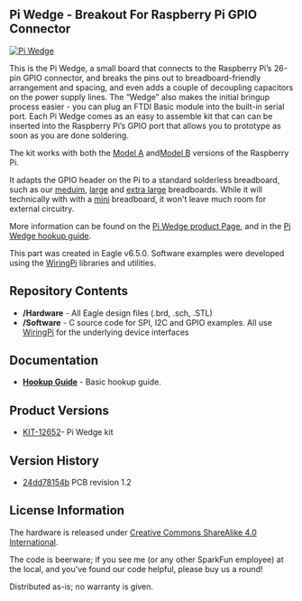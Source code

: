 Pi Wedge - Breakout For Raspberry Pi GPIO Connector
----------------------------

[![Pi Wedge](https://cdn.sparkfun.com/assets/parts/9/3/5/2/12652-01a.jpg)](https://cdn.sparkfun.com/assets/parts/9/3/5/2/12652-01a.jpg)

This is the Pi Wedge, a small board that connects to the Raspberry Pi’s 26-pin GPIO connector, and breaks the pins out to breadboard-friendly arrangement and spacing, and even adds a couple of decoupling capacitors on the power supply lines. The “Wedge” also makes the initial bringup process easier - you can plug an FTDI Basic module into the built-in serial port. Each Pi Wedge comes as an easy to assemble kit that can can be inserted into the Raspberry Pi’s GPIO port that allows you to prototype as soon as you are done soldering.

The kit works with both the [Model A](https://www.sparkfun.com/products/11837) and[Model B](https://www.sparkfun.com/products/11546) versions of the Raspberry Pi. 

It adapts the GPIO header on the Pi to a standard solderless breadboard, such as our [meduim](https://www.sparkfun.com/products/12002), [large](https://www.sparkfun.com/products/112) and [extra large](https://www.sparkfun.com/products/12614) breadboards.  While it will technically with with a [mini](https://www.sparkfun.com/products/12043) breadboard, it won't leave much room for external circuitry.

More information can be found on the [Pi Wedge product Page](https://www.sparkfun.com/products/12652), and in the [Pi Wedge hookup guide](https://learn.sparkfun.com/tutorials/236).

This part was created in Eagle v6.5.0.  Software examples were developed using the [WiringPi](wiringpi.com) libraries and utilities.

Repository Contents
-------------------

* **/Hardware** - All Eagle design files (.brd, .sch, .STL)
* **/Software** - C source code for SPI, I2C and GPIO examples.  All use [WiringPi](wiringpi.com) for the underlying device interfaces

Documentation
--------------
* **[Hookup Guide](https://learn.sparkfun.com/tutorials/236)** - Basic hookup guide.

Product Versions
----------------
* [ KIT-12652](https://www.sparkfun.com/products/12652)- Pi Wedge kit

Version History
---------------

* [24dd78154b](https://github.com/sparkfun/Pi_Wedge/commit/9d9670af0e99a6d3599a9afe51451999449d4cf8) PCB revision 1.2 


License Information
-------------------
The hardware is released under [Creative Commons ShareAlike 4.0 International](https://creativecommons.org/licenses/by-sa/4.0/).

The code is beerware; if you see me (or any other SparkFun employee) at the local, and you've found our code helpful, please buy us a round!

Distributed as-is; no warranty is given.
